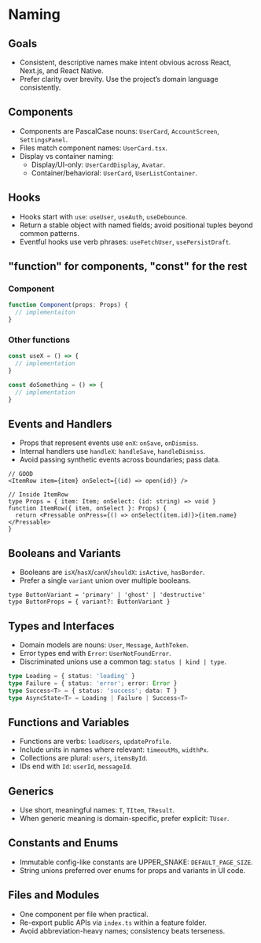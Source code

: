 # Naming

## Goals

* Consistent, descriptive names make intent obvious across React, Next.js,
  and React Native.
* Prefer clarity over brevity. Use the project’s domain language consistently.

## Components

* Components are PascalCase nouns: `UserCard`, `AccountScreen`, `SettingsPanel`.
* Files match component names: `UserCard.tsx`.
* Display vs container naming:
  * Display/UI-only: `UserCardDisplay`, `Avatar`.
  * Container/behavioral: `UserCard`, `UserListContainer`.

## Hooks

* Hooks start with `use`: `useUser`, `useAuth`, `useDebounce`.
* Return a stable object with named fields; avoid positional tuples beyond
  common patterns.
* Eventful hooks use verb phrases: `useFetchUser`, `usePersistDraft`.

## "function" for components, "const" for the rest

### Component

```typescript
function Component(props: Props) {
  // implementaiton
}
```

### Other functions

```typescript
const useX = () => {
  // implementation  
}

const doSomething = () => {
  // implementation
}
```

## Events and Handlers

* Props that represent events use `onX`: `onSave`, `onDismiss`.
* Internal handlers use `handleX`: `handleSave`, `handleDismiss`.
* Avoid passing synthetic events across boundaries; pass data.

```tsx
// GOOD
<ItemRow item={item} onSelect={(id) => open(id)} />

// Inside ItemRow
type Props = { item: Item; onSelect: (id: string) => void }
function ItemRow({ item, onSelect }: Props) {
  return <Pressable onPress={() => onSelect(item.id)}>{item.name}</Pressable>
}
```

## Booleans and Variants

* Booleans are `isX`/`hasX`/`canX`/`shouldX`: `isActive`, `hasBorder`.
* Prefer a single `variant` union over multiple booleans.

```tsx
type ButtonVariant = 'primary' | 'ghost' | 'destructive'
type ButtonProps = { variant?: ButtonVariant }
```

## Types and Interfaces

* Domain models are nouns: `User`, `Message`, `AuthToken`.
* Error types end with `Error`: `UserNotFoundError`.
* Discriminated unions use a common tag: `status | kind | type`.

```ts
type Loading = { status: 'loading' }
type Failure = { status: 'error'; error: Error }
type Success<T> = { status: 'success'; data: T }
type AsyncState<T> = Loading | Failure | Success<T>
```

## Functions and Variables

* Functions are verbs: `loadUsers`, `updateProfile`.
* Include units in names where relevant: `timeoutMs`, `widthPx`.
* Collections are plural: `users`, `itemsById`.
* IDs end with `Id`: `userId`, `messageId`.

## Generics

* Use short, meaningful names: `T`, `TItem`, `TResult`.
* When generic meaning is domain-specific, prefer explicit: `TUser`.

## Constants and Enums

* Immutable config-like constants are UPPER\_SNAKE: `DEFAULT_PAGE_SIZE`.
* String unions preferred over enums for props and variants in UI code.

## Files and Modules

* One component per file when practical.
* Re-export public APIs via `index.ts` within a feature folder.
* Avoid abbreviation-heavy names; consistency beats terseness.
